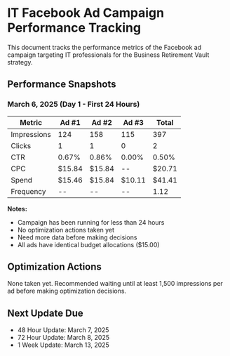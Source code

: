 # IT Facebook Ad Campaign Performance Tracking

This document tracks the performance metrics of the Facebook ad campaign targeting IT professionals for the Business Retirement Vault strategy.

## Performance Snapshots

### March 6, 2025 (Day 1 - First 24 Hours)
| Metric | Ad #1 | Ad #2 | Ad #3 | Total |
|--------|-------|-------|-------|-------|
| Impressions | 124 | 158 | 115 | 397 |
| Clicks | 1 | 1 | 0 | 2 |
| CTR | 0.67% | 0.86% | 0.00% | 0.50% |
| CPC | $15.84 | $15.84 | -- | $20.71 |
| Spend | $15.46 | $15.84 | $10.11 | $41.41 |
| Frequency | -- | -- | -- | 1.12 |

**Notes:**
- Campaign has been running for less than 24 hours
- No optimization actions taken yet
- Need more data before making decisions
- All ads have identical budget allocations ($15.00)

## Optimization Actions

None taken yet. Recommended waiting until at least 1,500 impressions per ad before making optimization decisions.

## Next Update Due
- 48 Hour Update: March 7, 2025
- 72 Hour Update: March 8, 2025
- 1 Week Update: March 13, 2025